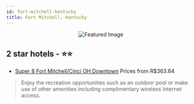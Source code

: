 ```yaml
---
id: fort-mitchell-kentucky
title: Fort Mitchell, Kentucky
---
```


<center><img src="https://i.travelapi.com/hotels/1000000/670000/664500/664453/72e5c508_z.jpg" alt="Featured Image" /></center>


##  2 star hotels - ⭐️⭐️

-    [Super 8 Fort Mitchell/Cinci OH Downtown](https://us.hurb.com/hotels/fort-mitchell/super-8-fort-mitchell-cinci-oh-downtown-JNP-JP850931?cmp=18055) Prices from R$363.64
   > Enjoy the recreation opportunities such as an outdoor pool or make use of other amenities including complimentary wireless Internet access.
